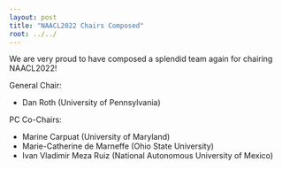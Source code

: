 ```yaml
---
layout: post
title: "NAACL2022 Chairs Composed"
root: ../../
---
```

We are very proud to have composed a splendid team again for chairing NAACL2022!

General Chair:
- Dan Roth (University of Pennsylvania)

PC Co-Chairs:
- Marine Carpuat (University of Maryland)
- Marie-Catherine de Marneffe (Ohio State University)
- Ivan Vladimir Meza Ruiz (National Autonomous University of Mexico)
